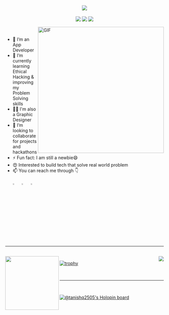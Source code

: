 
<link rel="preconnect" href="https://fonts.gstatic.com">
<link href="https://fonts.googleapis.com/css2?family=Pacifico&display=swap" rel="stylesheet">
<h1 align="center">
  <a href="https://git.io/typing-svg">
    <img src="https://readme-typing-svg.herokuapp.com?font=Pacifico&size=30&lines=Hello%2C+There!+%F0%9F%91%8B;This+is+Tanishq+Kashyap...;Nice+to+meet+you!&center=true&size=27">
  </a>
</h1>
<p align="center">
  <img src="https://visitor-badge.laobi.icu/badge?page_id=Tanishq2505"> 
  <img src="https://img.shields.io/github/followers/Tanishq2505?label=Follow&style=social)[(https://github.com/Tanishq2505">
  <img src="https://shields.io/github/stars/Tanishq2505?label=Stars&style=social)[(https://github.com/Tanishq2505">
</p>

<img src="https://media.giphy.com/media/RbDKaczqWovIugyJmW/giphy.gif" width="400px" alt="GIF" align="right"> 
<br />

  - 🔭 I’m an App Developer
  - 🌱 I’m currently learning Ethical Hacking & improving my Problem Solving skills
  - 👨‍💻 I'm also a Graphic Designer 
  - 👯 I’m looking to collaborate for projects and hackathons
  - ⚡ Fun fact: I am still a newbie😄
  - 😍 Interested to build tech that solve real world problem
  - 📫 You can reach me through 👇  
    <br />[<img src="https://img.icons8.com/color/48/000000/linkedin.png" width="3.5%"/>](https://www.linkedin.com/in/tanishq-kashyap-387422171/)  &nbsp; 
    [<img src="https://img.icons8.com/fluent/48/000000/instagram-new.png" width="3.5%"/>](https://www.instagram.com/tanishq._.iam)  &nbsp; 
    <a href="mailto:tanishqa89@gmail.com"> <img src="https://img.icons8.com/fluent/48/000000/gmail.png" width="3.5%"/>  
<br>
<br>
<hr />
<br>
  
<div>
  <img height="170" align="left" src="https://github-readme-stats.vercel.app/api?username=Tanishq2505&show_icons=true&title_color=fff&icon_color=79ff97&text_color=9f9f9f&bg_color=151515" />
  <img align="right" src="https://github-readme-stats.vercel.app/api/top-langs/?username=Tanishq2505&layout=compact&title_color=fff&text_color=fff&bg_color=151515" />
  </div>  
  
[![trophy](https://github-profile-trophy.vercel.app/?username=Tanishq2505&theme=nord&column=8)](https://github.com/ryo-ma/github-profile-trophy)

<br>
  <hr/>
  <br>
  
[![@tanishq2505's Holopin board](https://holopin.io/api/user/board?user=tanishq2505)](https://holopin.io/@tanishq2505)
<div data-iframe-width="150" data-iframe-height="270" data-share-badge-id="99796ec7-8d78-46bf-8a66-c387af480a2d" data-share-badge-host="https://www.credly.com"></div><script type="text/javascript" async src="//cdn.credly.com/assets/utilities/embed.js"></script>

